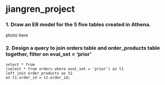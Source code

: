 # jiangren_project
### 1. Draw an ER model for the 5 five tables created in Athena. 
photo here
### 2. Design a query to join orders table and order_products table together, filter on eval_set = ‘prior’
```
select * from 
(select * from orders where eval_set = 'prior') as t1
left join order_products as t2
on t1.order_id = t2.order_id;
```
